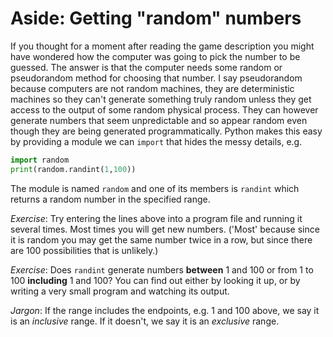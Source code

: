 # Aside: Getting "random" numbers

If you thought for a moment after reading the game description you might have wondered how the computer was going to pick the number to be guessed. The answer is that the computer needs some random or pseudorandom method for choosing that number. I say pseudorandom because computers are not random machines, they are deterministic machines so they can't generate something truly random unless they get access to the output of some random physical process. They can however generate numbers that seem unpredictable and so appear random even though they are being generated programmatically. Python makes this easy by providing a module we can `import` that hides the messy details, e.g.

```python
import random
print(random.randint(1,100))
```

The module is named `random` and one of its members is `randint` which returns a random number in the specified range.

*Exercise*: Try entering the lines above into a program file and running it several times. Most times you will get new numbers. ('Most' because since it is random you may get the same number twice in a row, but since there are 100 possibilities that is unlikely.)

*Exercise*: Does `randint` generate numbers **between** 1 and 100 or from 1 to 100 **including** 1 and 100? You can find out either by looking it up, or by writing a very small program and watching its output.

*Jargon*: If the range includes the endpoints, e.g. 1 and 100 above, we say it is an *inclusive* range. If it doesn't, we say it is an *exclusive* range.
